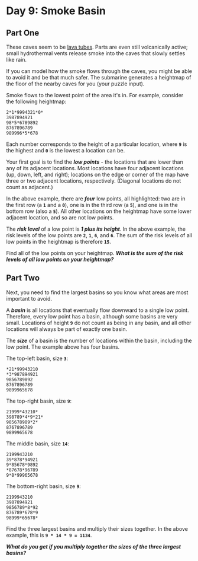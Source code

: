 # Day 9: Smoke Basin

## Part One

These caves seem to be [lava tubes](https://en.wikipedia.org/wiki/Lava_tube). Parts are even still volcanically active; small hydrothermal vents release smoke into the caves that slowly settles like rain.

If you can model how the smoke flows through the caves, you might be able to avoid it and be that much safer. The submarine generates a heightmap of the floor of the nearby caves for you (your puzzle input).

Smoke flows to the lowest point of the area it's in. For example, consider the following heightmap:

```
2*1*9994321*0*
3987894921
98*5*6789892
8767896789
989996*5*678

```

Each number corresponds to the height of a particular location, where **`9`** is the highest and **`0`** is the lowest a location can be.

Your first goal is to find the **_low points_** - the locations that are lower than any of its adjacent locations. Most locations have four adjacent locations (up, down, left, and right); locations on the edge or corner of the map have three or two adjacent locations, respectively. (Diagonal locations do not count as adjacent.)

In the above example, there are **_four_** low points, all highlighted: two are in the first row (a **`1`** and a **`0`**), one is in the third row (a **`5`**), and one is in the bottom row (also a **`5`**). All other locations on the heightmap have some lower adjacent location, and so are not low points.

The **_risk level_** of a low point is **_1 plus its height_**. In the above example, the risk levels of the low points are **`2`**, **`1`**, **`6`**, and **`6`**. The sum of the risk levels of all low points in the heightmap is therefore **`15`**.

Find all of the low points on your heightmap. **_What is the sum of the risk levels of all low points on your heightmap?_**

## Part Two

Next, you need to find the largest basins so you know what areas are most important to avoid.

A **_basin_** is all locations that eventually flow downward to a single low point. Therefore, every low point has a basin, although some basins are very small. Locations of height **`9`** do not count as being in any basin, and all other locations will always be part of exactly one basin.

The **_size_** of a basin is the number of locations within the basin, including the low point. The example above has four basins.

The top-left basin, size **`3`**:

```
*21*99943210
*3*987894921
9856789892
8767896789
9899965678

```

The top-right basin, size **`9`**:

```
21999*43210*
398789*4*9*21*
985678989*2*
8767896789
9899965678

```

The middle basin, size **`14`**:

```
2199943210
39*878*94921
9*85678*9892
*87678*96789
9*8*99965678

```

The bottom-right basin, size **`9`**:

```
2199943210
3987894921
9856789*8*92
876789*678*9
98999*65678*

```

Find the three largest basins and multiply their sizes together. In the above example, this is **`9 * 14 * 9 = 1134`**.

**_What do you get if you multiply together the sizes of the three largest basins?_**
